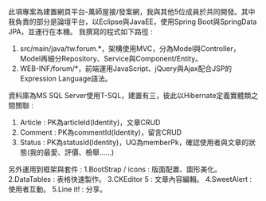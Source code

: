 此項專案為建置網頁平台-萬師屋接/發案網，我與其他5位成員於共同開發。其中我負責的部分是論壇平台，以Eclipse與JavaEE，使用Spring Boot與SpringData JPA，並運行在本機。
我撰寫的程式如下路徑 :
  1. src/main/java/tw.forum.*，架構使用MVC，分為Model與Controller，Model再細分Repository、Service與Component/Entity。
  2. WEB-INF/forum/*，前端運用JavaScript、jQuery與Ajax配合JSP的Expression Language語法。

資料庫為MS SQL Server使用T-SQL，建置有三，彼此以Hibernate定義實體類之間關聯 :
  1. Article : PK為articleId(Identity)，文章CRUD
  2. Comment : PK為commentId(Identity)，留言CRUD
  3. Status  : PK為statusId(Identity)，UQ為memberPk，確認使用者與文章的狀態(我的最愛、評價、檢舉......)

另外運用到框架與套件 : 
  1.BootStrap / icons : 版面配置、圖形美化。
  2.DataTables : 表格快速製作。
  3.CKEditor 5 : 文章內容編輯。
  4.SweetAlert : 使用者互動。
  5.Line it! : 分享。
